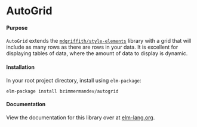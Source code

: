 # AutoGrid

#### Purpose

`AutoGrid` extends the [`mdgriffith/style-elements`](https://github.com/mdgriffith/style-elements) library with a grid that will include as many rows as there are rows in your data. It is excellent for displaying tables of data, where the amount of data to display is dynamic.

#### Installation

In your root project directory, install using `elm-package`:

```
elm-package install bzimmermandev/autogrid
```

#### Documentation

View the documentation for this library over at [elm-lang.org](http://package.elm-lang.org/packages/bzimmermandev/autogrid/latest).
